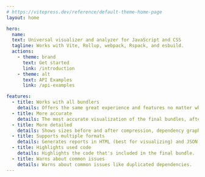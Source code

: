 ```yaml
---
# https://vitepress.dev/reference/default-theme-home-page
layout: home

hero:
  name:
  text: Universal visualizer and analyzer for JavaScript and CSS
  tagline: Works with Vite, Rollup, webpack, Rspack, and esbuild.
  actions:
    - theme: brand
      text: Get started
      link: /introduction
    - theme: alt
      text: API Examples
      link: /api-examples

features:
  - title: Works with all bundlers
    details: Offers the same great experience and features no matter what bundler you use.
  - title: More accurate
    details: The most accurate visualization of the final bundles, after tree-shaking and minification.
  - title: More detailed
    details: Shows sizes before and after compression, dependency graph, download times, and more.
  - title: Supports multiple formats
    details: Generates reports in HTML (best for visualizing) and JSON (best for automation).
  - title: Highlights used code
    details: Highlights the code that's included in the final bundle.
  - title: Warns about common issues
    details: Warns about common issues like duplicated dependencies.
---
```

